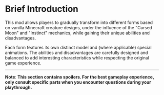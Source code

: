 # Brief Introduction

This mod allows players to gradually transform into different forms based on vanilla Minecraft creature designs, under the influence of the "Cursed Moon" and "Instinct" mechanics, while gaining their unique abilities and disadvantages.

Each form features its own distinct model and (where applicable) special animations. The abilities and disadvantages are carefully designed and balanced to add interesting characteristics while respecting the original game experience.

---

**Note: This section contains spoilers. For the best gameplay experience, only consult specific parts when you encounter questions during your playthrough.**
